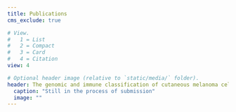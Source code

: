 ```yaml
---
title: Publications
cms_exclude: true

# View.
#   1 = List
#   2 = Compact
#   3 = Card
#   4 = Citation
view: 4

# Optional header image (relative to `static/media/` folder).
header: The genomic and immune classification of cutaneous melanoma cells
  caption: "Still in the process of submission"
  image: ""
---
```

